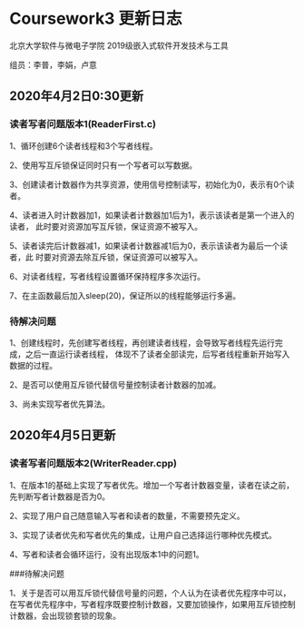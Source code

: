 # Coursework3 更新日志
北京大学软件与微电子学院 2019级嵌入式软件开发技术与工具 

组员：李普，李娟，卢意

## 2020年4月2日0:30更新

### 读者写者问题版本1(ReaderFirst.c)

1、循环创建6个读者线程和3个写者线程。

2、使用写互斥锁保证同时只有一个写者可以写数据。

3、创建读者计数器作为共享资源，使用信号控制读写，初始化为0，表示有0个读者。

4、读者进入时计数器加1，如果读者计数器加1后为1，表示该读者是第一个进入的读者，
此时要对资源加写互斥锁，保证资源不被写入。

5、读者读完后计数器减1，如果读者计数器减1后为0，表示该读者为最后一个读者，此
时要对资源去除互斥锁，保证资源可以被写入。

6、对读者线程，写者线程设置循环保持程序多次运行。

7、在主函数最后加入sleep(20)，保证所以的线程能够运行多遍。

### 待解决问题

1、创建线程时，先创建写者线程，再创建读者线程，会导致写者线程先运行完成，之后一直运行读者线程，
体现不了读者全部读完，后写者线程重新开始写入数据的过程。

2、是否可以使用互斥锁代替信号量控制读者计数器的加减。

3、尚未实现写者优先算法。

## 2020年4月5日更新

### 读者写者问题版本2(WriterReader.cpp)

1、在版本1的基础上实现了写者优先。增加一个写者计数器变量，读者在读之前，先判断写者计数器是否为0。

2、实现了用户自己随意输入写者和读者的数量，不需要预先定义。

3、实现了读者优先和写者优先的集成，让用户自己选择运行哪种优先模式。

4、写者和读者会循环运行，没有出现版本1中的问题1。

###待解决问题

1、关于是否可以用互斥锁代替信号量的问题，个人认为在读者优先程序中可以，在写者优先程序中，写者程序既要控制计数器，又要加锁操作，如果用互斥锁控制计数器，会出现锁套锁的现象。
